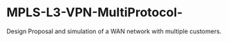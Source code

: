 # MPLS-L3-VPN-MultiProtocol-
Design Proposal and simulation of a WAN network with multiple customers.
